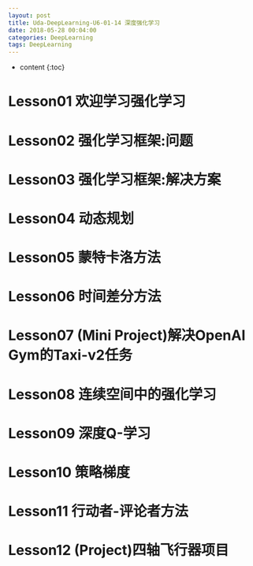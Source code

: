 ```yaml
---
layout: post
title: Uda-DeepLearning-U6-01-14 深度强化学习
date: 2018-05-28 00:04:00
categories: DeepLearning
tags: DeepLearning
---
```

* content
{:toc}

# Lesson01 欢迎学习强化学习

# Lesson02 强化学习框架:问题

# Lesson03 强化学习框架:解决方案

# Lesson04 动态规划

# Lesson05 蒙特卡洛方法

# Lesson06 时间差分方法

# Lesson07 (Mini Project)解决OpenAI Gym的Taxi-v2任务

# Lesson08 连续空间中的强化学习

# Lesson09 深度Q-学习

# Lesson10 策略梯度

# Lesson11 行动者-评论者方法

# Lesson12 (Project)四轴飞行器项目




